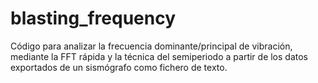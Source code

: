 # blasting_frequency
Código para analizar la frecuencia dominante/principal de vibración, mediante
la FFT rápida y la técnica del semiperiodo a partir de los datos exportados de un 
sismógrafo como fichero de texto.
